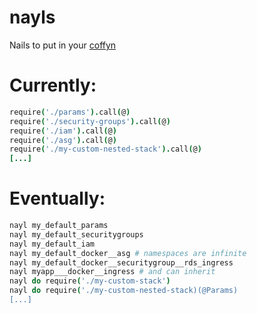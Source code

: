 # nayls
Nails to put in your [coffyn][]


# Currently:

```coffee
require('./params').call(@)
require('./security-groups').call(@)
require('./iam').call(@)
require('./asg').call(@)
require('./my-custom-nested-stack').call(@)
[...]

```

# Eventually: 

```coffee
nayl my_default_params
nayl my_default_securitygroups
nayl my_default_iam
nayl my_default_docker__asg # namespaces are infinite
nayl my_default_docker__securitygroup__rds_ingress
nayl myapp___docker__ingress # and can inherit
nayl do require('./my-custom-stack')
nayl do require('./my-custom-nested-stack)(@Params)
[...]
```


[coffyn]: https://github.com/yyolk/coffyn